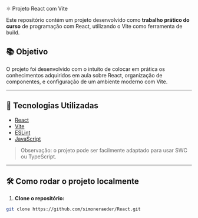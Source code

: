 ⚛️ Projeto React com Vite

Este repositório contém um projeto desenvolvido como **trabalho prático do curso** de programação com React, utilizando o Vite como ferramenta de build.

## 📚 Objetivo

O projeto foi desenvolvido com o intuito de colocar em prática os conhecimentos adquiridos em aula sobre React, organização de componentes, e configuração de um ambiente moderno com Vite.

---

## 🚀 Tecnologias Utilizadas

- [React](https://reactjs.org/)
- [Vite](https://vitejs.dev/)
- [ESLint](https://eslint.org/)
- [JavaScript](https://developer.mozilla.org/pt-BR/docs/Web/JavaScript)

> Observação: o projeto pode ser facilmente adaptado para usar SWC ou TypeScript.

---

## 🛠️ Como rodar o projeto localmente

1. **Clone o repositório:**

```bash
git clone https://github.com/simoneraeder/React.git
